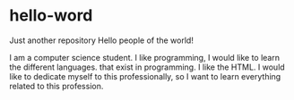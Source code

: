 # hello-word
Just another repository
Hello people of the world!

I am a computer science student. I like programming, I would like to learn the different languages. that exist in programming. I like the HTML. I would like to dedicate myself to this professionally, so I want to learn everything related to this profession.
